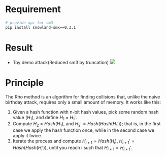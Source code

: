# Requirement
```bash
# provide api for sm3
pip install snowland-smx==0.3.1
```

# Result
- Toy demo attack(Reduced sm3 by truncation)
![](https://s2.loli.net/2022/07/27/VmhCrIfbn7cO43y.png)


# Principle

The Rho method is an algorithm for finding collisions that, unlike the
naive birthday attack, requires only a small amount of memory. It works
like this:
1. Given a hash function with n-bit hash values, pick some random hash
value ($H_1$), and define $H_1$ = $H_1'$.
1. Compute $H_2$ = $Hash(H_1)$, and $H_2' =  Hash(Hash(H_1'))$; that is, in the
first case we apply the hash function once, while in the second case
we apply it twice.
1. Iterate the process and compute $H_{i + 1} = Hash(H_i)$, $H_{i + 1}' =
Hash(Hash(H_i'))$, until you reach i such that $H_{i + 1} = H_{i + 1}'$.
